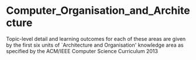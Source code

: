 # Computer_Organisation_and_Architecture
Topic-level detail and learning outcomes for each of these areas are given by the first six units of `Architecture and Organisation' knowledge area as specified by the ACM/IEEE Computer Science Curriculum 2013
